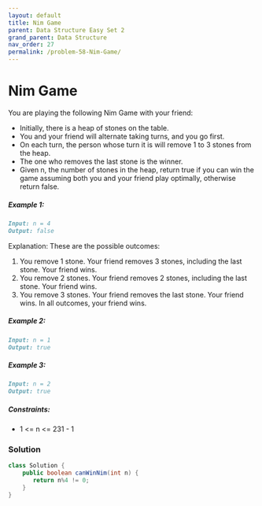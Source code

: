 ```yaml
---
layout: default
title: Nim Game
parent: Data Structure Easy Set 2
grand_parent: Data Structure
nav_order: 27
permalink: /problem-58-Nim-Game/
---
```

# Nim Game
You are playing the following Nim Game with your friend:

* Initially, there is a heap of stones on the table.
* You and your friend will alternate taking turns, and you go first.
* On each turn, the person whose turn it is will remove 1 to 3 stones from the heap.
* The one who removes the last stone is the winner.
* Given n, the number of stones in the heap, return true if you can win the game assuming both you and your friend play optimally, otherwise return false.

##### Example 1:
```markdown
Input: n = 4
Output: false
```
Explanation: These are the possible outcomes:
1. You remove 1 stone. Your friend removes 3 stones, including the last stone. Your friend wins.
2. You remove 2 stones. Your friend removes 2 stones, including the last stone. Your friend wins.
3. You remove 3 stones. Your friend removes the last stone. Your friend wins.
   In all outcomes, your friend wins. 
##### Example 2:
```markdown
Input: n = 1
Output: true
```
##### Example 3:
```markdown
Input: n = 2
Output: true
```
##### Constraints:
* 1 <= n <= 231 - 1

### Solution
```java
class Solution {
    public boolean canWinNim(int n) {
       return n%4 != 0;
    }
}
```
